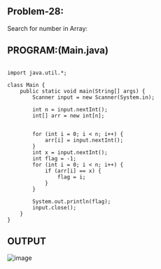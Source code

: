 
## Problem-28:
Search for number in Array:

## PROGRAM:(Main.java)
```

import java.util.*;

class Main {
    public static void main(String[] args) {
        Scanner input = new Scanner(System.in);

        int n = input.nextInt();
        int[] arr = new int[n];
        

        for (int i = 0; i < n; i++) {
            arr[i] = input.nextInt();
        }
        int x = input.nextInt();
        int flag = -1;
        for (int i = 0; i < n; i++) {
            if (arr[i] == x) {
                flag = i;
            }
        }

        System.out.println(flag);
        input.close();
    }
}

```

## OUTPUT
![image](https://github.com/user-attachments/assets/f1459de7-4e00-4703-8927-4302fc70cb50)
